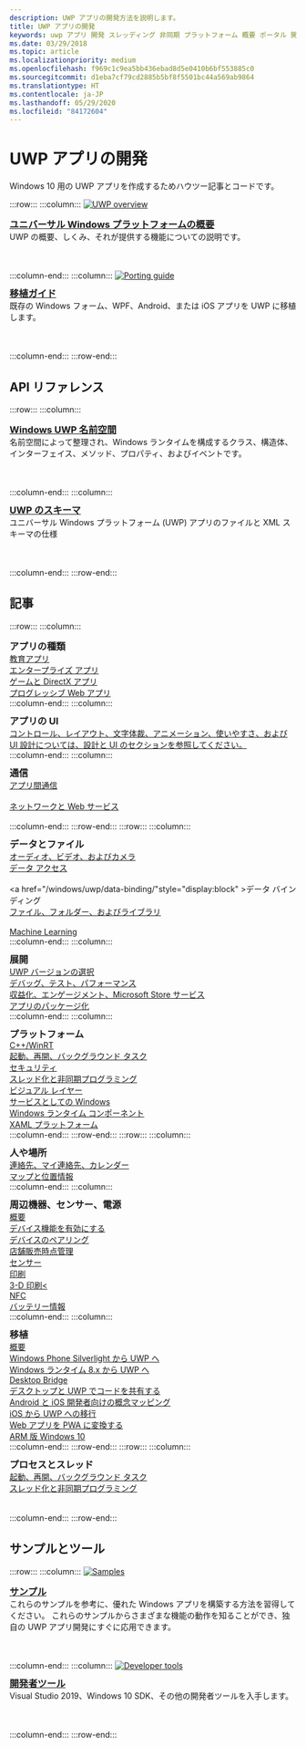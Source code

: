 ```yaml
---
description: UWP アプリの開発方法を説明します。
title: UWP アプリの開発
keywords: uwp アプリ 開発 スレッディング 非同期 プラットフォーム 概要 ポータル 開発 開発者
ms.date: 03/29/2018
ms.topic: article
ms.localizationpriority: medium
ms.openlocfilehash: f969c1c9ea5bb436ebad8d5e0410b6bf553885c0
ms.sourcegitcommit: d1eba7cf79cd2885b5bf8f5501bc44a569ab9864
ms.translationtype: HT
ms.contentlocale: ja-JP
ms.lasthandoff: 05/29/2020
ms.locfileid: "84172604"
---
```

# <a name="develop-uwp-apps"></a>UWP アプリの開発

Windows 10 用の UWP アプリを作成するためハウツー記事とコードです。

:::row:::
    :::column:::
        <a href="/windows/uwp/get-started/universal-application-platform-guide">
            <img src="https://docs.microsoft.com//media/hubs/windows/win_developer-uwp.svg" alt="UWP overview" />
        </a><br/>
        <h3 style="margin-top: 10px; margin-bottom: 0px"><a href="/windows/uwp/get-started/universal-application-platform-guide">ユニバーサル Windows プラットフォームの概要</a></h3>
        <p style="margin-top: 0px; margin-bottom: 50px">UWP の概要、しくみ、それが提供する機能についての説明です。</p>
    :::column-end:::
    :::column:::
        <a href="/windows/uwp/porting/index">
            <img src="https://docs.microsoft.com/media/illustrations/teams-fast-track.svg" alt="Porting guide" />
        </a><br/>
        <h3 style="margin-top: 10px; margin-bottom: 0px"><a href="/windows/uwp/porting/index">移植ガイド</a></h3>
        <p style="margin-top: 0px; margin-bottom: 50px">既存の Windows フォーム、WPF、Android、または iOS アプリを UWP に移植します。</p>
    :::column-end:::
:::row-end:::

<!-- <ul class="panelContent cardsH" style="margin-left: 1px">
    <li>
        <a href="/windows/uwp/get-started/universal-application-platform-guide" style="display:block">
        <div class="cardSize">
            <div class="cardPadding">
                <div class="card">
                    <div class="cardImageOuter">
                        <div class="cardImage" style="background-color: #f2f2f2">                 
                            <img src="https://docs.microsoft.com//media/hubs/windows/win_developer-uwp.svg" alt=" "/>
                        </div>
                    </div>
                    <div class="cardText">
                        <h3>Overview of the Universal Windows Platform</h3>
                        <p>An explanation of what UWP is, how it works, and the features it provides.</p>
                    </div>
                </div>
            </div>
        </div>
        </a>
    </li>
    <li>
        <a href="/windows/uwp/porting/index" style="display:block">
        <div class="cardSize">
            <div class="cardPadding">
                <div class="card">
                    <div class="cardImageOuter">
                        <div class="cardImage" style="background-color: #f2f2f2">                
                            <img src="https://docs.microsoft.com/media/illustrations/teams-fast-track.svg" alt=" " />
                        </div>
                    </div>                
                    <div class="cardText">
                        <h3>Porting guide</h3>
                        <p>Bring your existing Windows Forms, WPF, Android, or iOS app to UWP. </p>
                    </div>
                </div>
            </div>
        </div>
        </a>
    </li>                 
</ul> -->

## <a name="api-reference"></a>API リファレンス

:::row:::
    :::column:::
        <h3 style="margin-top: 10px; margin-bottom: 0px"><a href="/uwp/api">Windows UWP 名前空間</a></h3>
        <p style="margin-top: 0px; margin-bottom: 50px">名前空間によって整理され、Windows ランタイムを構成するクラス、構造体、インターフェイス、メソッド、プロパティ、およびイベントです。</p>
    :::column-end:::
    :::column:::
        <h3 style="margin-top: 10px; margin-bottom: 0px"><a href="/uwp/schemas/">UWP のスキーマ</a></h3>
        <p style="margin-top: 0px; margin-bottom: 50px">ユニバーサル Windows プラットフォーム (UWP) アプリのファイルと XML スキーマの仕様</p>
    :::column-end:::
:::row-end:::

<!-- <ul class="panelContent cardsH" style="margin-left: 1px">
    <li>
        <a href="/uwp/api" style="display:block">
        <div class="cardSize">
            <div class="cardPadding">
                <div class="card">
                    <div class="cardText">
                        <h3>Windows UWP namespaces</h3>
                        <p>The classes, structures, interfaces, methods, properties, and events that make up the Windows Runtime, organized by namespace.</p>
                    </div>
                </div>
            </div>
        </div>
        </a>
    </li>
    <li>
        <a href="/uwp/schemas/" style="display:block">
        <div class="cardSize">
            <div class="cardPadding">
                <div class="card">
                    <div class="cardText">
                        <h3>Schemas for UWP</h3>
                        <p>File and XML schema specifications for Universal Windows Platform (UWP) apps. </p>
                    </div>
                </div>
            </div>
        </div>
        </a>
    </li>                 
</ul> -->

## <a name="articles"></a>記事

:::row:::
    :::column:::
        <h3 style="margin-top: 10px; margin-bottom: 0px">アプリの種類</h3>
        <a href="/windows/uwp/apps-for-education/">教育アプリ</a><br/>
        <a href="/windows/uwp/enterprise/">エンタープライズ アプリ</a><br/>
        <a href="/windows/uwp/gaming/">ゲームと DirectX アプリ</a><br/>
        <a href="/microsoft-edge/progressive-web-apps">プログレッシブ Web アプリ</a><br/>
    :::column-end:::
    :::column:::
        <h3 style="margin-top: 10px; margin-bottom: 0px">アプリの UI</h3>
        <a href="https://developer.microsoft.com/windows/apps/design">コントロール、レイアウト、文字体裁、アニメーション、使いやすさ、および UI 設計については、設計と UI のセクションを参照してください。</a><br/>
    :::column-end:::
    :::column:::
        <h3 style="margin-top: 10px; margin-bottom: 0px">通信</h3>
        <a style="display:block" href="/windows/uwp/app-to-app/">アプリ間通信</a><br/>
        <a style="display:block" href="/windows/uwp/networking/">ネットワークと Web サービス</a><br/>
    :::column-end:::
:::row-end:::
:::row:::
    :::column:::
        <h3 style="margin-top: 10px; margin-bottom: 0px">データとファイル</h3>
        <a href="/windows/uwp/audio-video-camera/">オーディオ、ビデオ、およびカメラ</a><br/>
        <a href="/windows/uwp/data-access/" style="display:block" >データ アクセス</a><br/>
        <a href="/windows/uwp/data-binding/"style="display:block" >データ バインディング</a><br/>
        <a href="/windows/uwp/files/" style="display:block" >ファイル、フォルダー、およびライブラリ</a><br/>
        <a href="/windows/uwp/machine-learning/">Machine Learning</a><br/>
    :::column-end:::
    :::column:::
        <h3 style="margin-top: 10px; margin-bottom: 0px">展開</h3>
        <a href="/windows/uwp/updates-and-versions/choose-a-uwp-version">UWP バージョンの選択</a><br/>
        <a href="/windows/uwp/debug-test-perf/">デバッグ、テスト、パフォーマンス</a><br/>
        <a href="/windows/uwp/monetize/">収益化、エンゲージメント、Microsoft Store サービス</a><br/>
        <a href="/windows/uwp/packaging/">アプリのパッケージ化</a><br/>
    :::column-end:::
    :::column:::
        <h3 style="margin-top: 10px; margin-bottom: 0px">プラットフォーム</h3>
        <a href="/windows/uwp/cpp-and-winrt-apis/">C++/WinRT</a><br/>
        <a href="/windows/uwp/launch-resume/">起動、再開、バックグラウンド タスク</a><br/>
        <a href="/windows/uwp/security/">セキュリティ</a><br/>
        <a href="/windows/uwp/threading-async/">スレッド化と非同期プログラミング</a><br/>
        <a href="/windows/uwp/composition/visual-layer">ビジュアル レイヤー</a><br/>
        <a href="/windows/uwp/updates-and-versions/application-development-for-windows-as-a-service">サービスとしての Windows</a><br/>
        <a href="/windows/uwp/winrt-components/">Windows ランタイム コンポーネント</a><br/>
        <a href="/windows/uwp/xaml-platform/">XAML プラットフォーム</a><br/>
    :::column-end:::
:::row-end:::
:::row:::
    :::column:::
        <h3 style="margin-top: 10px; margin-bottom: 0px">人や場所</h3>
        <a href="/windows/uwp/contacts-and-calendar/">連絡先、マイ連絡先、カレンダー</a><br/>
        <a href="/windows/uwp/maps-and-location/">マップと位置情報</a><br/>
    :::column-end:::
    :::column:::
        <h3 style="margin-top: 10px; margin-bottom: 0px">周辺機器、センサー、電源</h3>
        <a href="/windows/uwp/contacts-and-calendar/">概要</a><br/>
        <a href="/windows/uwp/devices-sensors/enable-device-capabilities">デバイス機能を有効にする</a><br/>
        <a href="/windows/uwp/devices-sensors/pair-devices">デバイスのペアリング</a><br/>
        <a href="/windows/uwp/devices-sensors/point-of-service">店舗販売時点管理</a><br/>
        <a href="/windows/uwp/devices-sensors/sensors">センサー</a><br/>
        <a href="/windows/uwp/devices-sensors/printing-and-scanning">印刷</a><br/>
        <a href="/windows/uwp/devices-sensors/3d-printing">3-D 印刷<</a><br/>
        <a href="/windows/uwp/devices-sensors/nfc">NFC</a><br/>
        <a href="/windows/uwp/devices-sensors/get-battery-info">バッテリー情報</a><br/>
    :::column-end:::
    :::column:::
        <h3 style="margin-top: 10px; margin-bottom: 0px">移植</h3>
        <a href="/windows/uwp/porting/">概要</a><br/>
        <a href="/windows/uwp/porting/wpsl-to-uwp-root">Windows Phone Silverlight から UWP へ</a><br/>
        <a href="/windows/uwp/porting/w8x-to-uwp-root">Windows ランタイム 8.x から UWP へ</a><br/>
        <a href="/windows/uwp/porting/desktop-to-uwp-root">Desktop Bridge</a><br/>
        <a href="/windows/uwp/porting/desktop-to-uwp-migrate">デスクトップと UWP でコードを共有する</a><br/>
        <a href="/windows/uwp/porting/android-ios-uwp-map">Android と iOS 開発者向けの概念マッピング</a><br/>
        <a href="/windows/uwp/porting/ios-to-uwp-root">iOS から UWP への移行</a><br/>
        <a href="/microsoft-edge/progressive-web-apps">Web アプリを PWA に変換する</a><br/>
        <a href="/windows/uwp/porting/apps-on-arm">ARM 版 Windows 10</a><br/>
    :::column-end:::
:::row-end:::
:::row:::
    :::column:::
        <h3 style="margin-top: 10px; margin-bottom: 0px">プロセスとスレッド</h3>
        <a href="/windows/uwp/launch-resume/">起動、再開、バックグラウンド タスク</a><br/>
        <a href="/windows/uwp/threading-async/">スレッド化と非同期プログラミング</a><br/><br/><br/>
    :::column-end:::
:::row-end:::


 ## <a name="samples-and-tools"></a>サンプルとツール

 :::row:::
    :::column:::
        <a href="https://developer.microsoft.com/windows/samples">
            <img src="https://docs.microsoft.com/media/illustrations/sql-database-develop.svg" alt="Samples" />
        </a><br/>
        <h3 style="margin-top: 10px; margin-bottom: 0px"><a href="https://developer.microsoft.com/windows/samples">サンプル</a></h3>
        <p style="margin-top: 0px; margin-bottom: 50px">これらのサンプルを参考に、優れた Windows アプリを構築する方法を習得してください。 これらのサンプルからさまざまな機能の動作を知ることができ、独自の UWP アプリ開発にすぐに応用できます。</p>
    :::column-end:::
    :::column:::
        <a href="https://developer.microsoft.com/windows/downloads">
            <img src="https://docs.microsoft.com/media/illustrations/sql-get-started-download.svg" alt="Developer tools" />
        </a><br/>
        <h3 style="margin-top: 10px; margin-bottom: 0px"><a href="https://developer.microsoft.com/windows/downloads">開発者ツール</a></h3>
        <p style="margin-top: 0px; margin-bottom: 50px">Visual Studio 2019、Windows 10 SDK、その他の開発者ツールを入手します。</p>
    :::column-end:::
:::row-end:::
